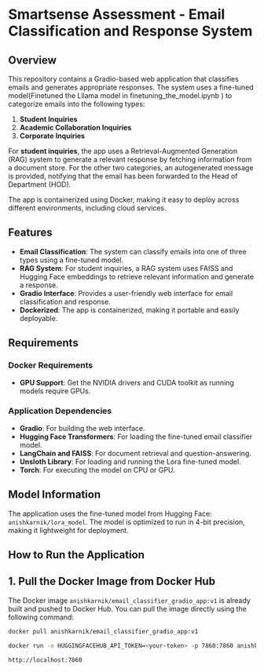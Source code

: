 # Smartsense Assessment - Email Classification and Response System

## Overview

This repository contains a Gradio-based web application that classifies emails and generates appropriate responses. The system uses a fine-tuned model(Finetuned the Lllama model in finetuning_the_model.ipynb ) to categorize emails into the following types:
1. **Student Inquiries**
2. **Academic Collaboration Inquiries**
3. **Corporate Inquiries**

For **student inquiries**, the app uses a Retrieval-Augmented Generation (RAG) system to generate a relevant response by fetching information from a document store. For the other two categories, an autogenerated message is provided, notifying that the email has been forwarded to the Head of Department (HOD).

The app is containerized using Docker, making it easy to deploy across different environments, including cloud services.

## Features

- **Email Classification**: The system can classify emails into one of three types using a fine-tuned model.
- **RAG System**: For student inquiries, a RAG system uses FAISS and Hugging Face embeddings to retrieve relevant information and generate a response.
- **Gradio Interface**: Provides a user-friendly web interface for email classification and response.
- **Dockerized**: The app is containerized, making it portable and easily deployable.

## Requirements

### Docker Requirements
- **GPU Support**: Get the NVIDIA drivers and CUDA toolkit as running models require GPUs.

### Application Dependencies
- **Gradio**: For building the web interface.
- **Hugging Face Transformers**: For loading the fine-tuned email classifier model.
- **LangChain and FAISS**: For document retrieval and question-answering.
- **Unsloth Library**: For loading and running the Lora fine-tuned model.
- **Torch**: For executing the model on CPU or GPU.

## Model Information

The application uses the fine-tuned model from Hugging Face: `anishkarnik/lora_model`. The model is optimized to run in 4-bit precision, making it lightweight for deployment.

## How to Run the Application

## 1. Pull the Docker Image from Docker Hub

The Docker image `anishkarnik/email_classifier_gradio_app:v1` is already built and pushed to Docker Hub. You can pull the image directly using the following command:

```bash
docker pull anishkarnik/email_classifier_gradio_app:v1

docker run -e HUGGINGFACEHUB_API_TOKEN=<your-token> -p 7860:7860 anishkarnik/email_classifier_gradio_app:v1

http://localhost:7860
```

